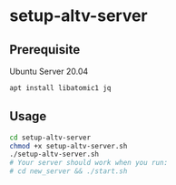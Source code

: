 # setup-altv-server

## Prerequisite
Ubuntu Server 20.04
```sh
apt install libatomic1 jq
```

## Usage
```sh
cd setup-altv-server
chmod +x setup-altv-server.sh
./setup-altv-server.sh
# Your server should work when you run: 
# cd new_server && ./start.sh 
```
